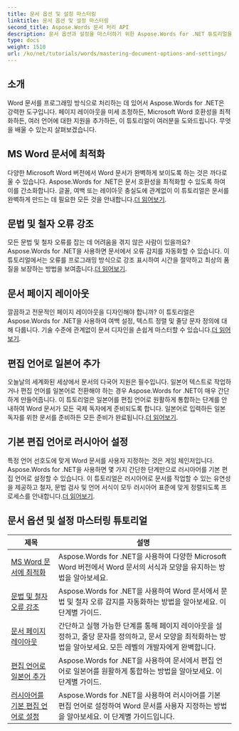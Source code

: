 ```yaml
---
title: 문서 옵션 및 설정 마스터링
linktitle: 문서 옵션 및 설정 마스터링
second_title: Aspose.Words 문서 처리 API
description: 문서 옵션과 설정을 마스터하기 위한 Aspose.Words for .NET 튜토리얼을 살펴보세요. Word 최적화, 문법 검사, 페이지 레이아웃 및 편집 언어를 알아보세요.
type: docs
weight: 1510
url: /ko/net/tutorials/words/mastering-document-options-and-settings/
---
```

## 소개

Word 문서를 프로그래밍 방식으로 처리하는 데 있어서 Aspose.Words for .NET은 강력한 도구입니다. 페이지 레이아웃을 미세 조정하든, Microsoft Word 호환성을 최적화하든, 여러 언어에 대한 지원을 추가하든, 이 튜토리얼이 여러분을 도와드립니다. 무엇을 배울 수 있는지 살펴보겠습니다.

## MS Word 문서에 최적화
 다양한 Microsoft Word 버전에서 Word 문서가 완벽하게 보이도록 하는 것은 까다로울 수 있습니다. Aspose.Words for .NET은 문서 호환성을 최적화할 수 있도록 하여 이를 간소화합니다. 글꼴, 여백 또는 레이아웃 충실도에 관계없이 이 튜토리얼은 문서를 완벽하게 만드는 데 필요한 모든 것을 안내합니다.[더 읽어보기](./optimize-for-ms-word-document/).

## 문법 및 철자 오류 강조
 모든 문법 및 철자 오류를 잡는 데 어려움을 겪지 않은 사람이 있을까요? Aspose.Words for .NET을 사용하면 문서에서 오류 감지를 자동화할 수 있습니다. 이 튜토리얼에서는 오류를 프로그래밍 방식으로 강조 표시하여 시간을 절약하고 최상의 품질을 보장하는 방법을 보여줍니다.[더 읽어보기](./highlight-grammatical-and-spelling-errors/).

## 문서 페이지 레이아웃
깔끔하고 전문적인 페이지 레이아웃을 디자인해야 합니까? 이 튜토리얼은 Aspose.Words for .NET을 사용하여 여백 설정, 텍스트 정렬 및 줄당 문자 정의에 대해 다룹니다. 기술 수준에 관계없이 문서 디자인을 손쉽게 마스터할 수 있습니다.[더 읽어보기](./document-page-layout/).

## 편집 언어로 일본어 추가
 오늘날의 세계화된 세상에서 문서의 다국어 지원은 필수입니다. 일본어 텍스트로 작업하거나 편집 언어를 일본어로 전환해야 하는 경우 Aspose.Words for .NET이 매우 간단하게 만들어줍니다. 이 튜토리얼은 일본어를 편집 언어로 원활하게 통합하는 단계를 안내하여 Word 문서가 모든 국제 독자에게 준비되도록 합니다. 일본어로 입력하든 일본 독자를 위한 문서를 준비하든 모든 준비가 완료됩니다.[더 읽어보기](./adding-japanese-as-editing-languages/).

## 기본 편집 언어로 러시아어 설정
특정 언어 선호도에 맞게 Word 문서를 사용자 지정하는 것은 게임 체인저입니다. Aspose.Words for .NET을 사용하면 몇 가지 간단한 단계만으로 러시아어를 기본 편집 언어로 설정할 수 있습니다. 이 튜토리얼은 러시아어로 문서를 작업할 수 있는 유연성을 제공하고 철자, 문법 검사 및 언어 서식이 모두 러시아어 표준에 맞게 정렬되도록 프로세스를 안내합니다.[더 읽어보기](./set-russian-as-default-edit-language/).


 ## 문서 옵션 및 설정 마스터링 튜토리얼
| 제목 | 설명 |
| --- | --- |
| [MS Word 문서에 최적화](./optimize-for-ms-word-document/) | Aspose.Words for .NET을 사용하여 다양한 Microsoft Word 버전에서 Word 문서의 서식과 모양을 유지하는 방법을 알아보세요. |
| [문법 및 철자 오류 강조](./highlight-grammatical-and-spelling-errors/) | Aspose.Words for .NET을 사용하여 Word 문서에서 문법 및 철자 오류 감지를 자동화하는 방법을 알아보세요. 이 단계별 가이드. |
| [문서 페이지 레이아웃](./document-page-layout/) | 간단하고 실행 가능한 단계를 통해 페이지 레이아웃을 설정하고, 줄당 문자를 정의하고, 문서 모양을 최적화하는 방법을 알아보세요. 모든 레벨의 개발자에게 완벽합니다. |
| [편집 언어로 일본어 추가](./adding-japanese-as-editing-languages/) | Aspose.Words for .NET을 사용하여 문서에서 편집 언어로 일본어를 원활하게 통합하는 방법을 알아보세요. 이 단계별 가이드. |
| [러시아어를 기본 편집 언어로 설정](./set-russian-as-default-edit-language/) | Aspose.Words for .NET을 사용하여 러시아어를 기본 편집 언어로 설정하여 Word 문서를 사용자 지정하는 방법을 알아보세요. 이 단계별 가이드입니다. |